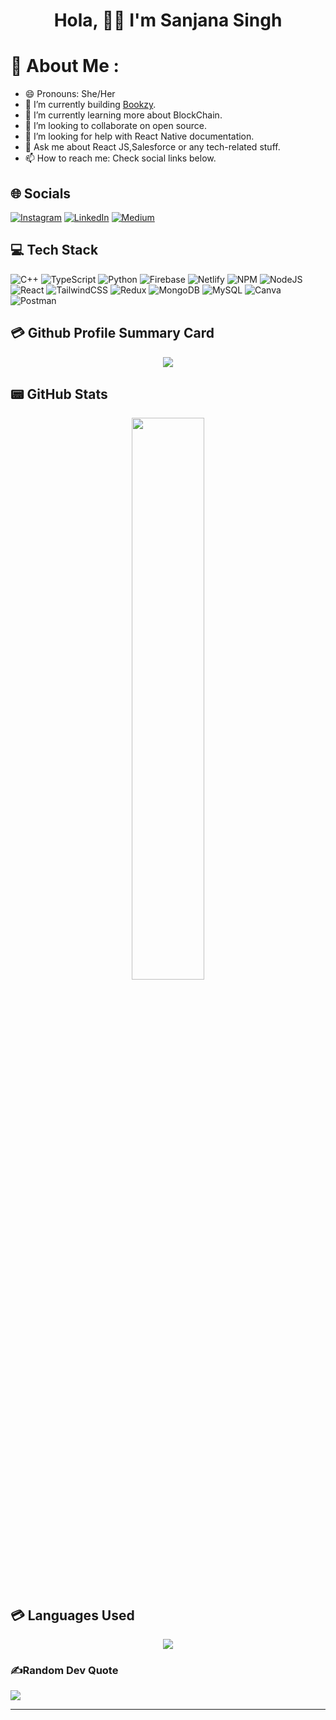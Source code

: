 <h1 align="center"> Hola,  <span className="wave" role="img" aria-labelledby="wave">
                  👋🏻
                </span> I'm Sanjana Singh</h1>

# 💫 About Me :
- 😄 Pronouns: She/Her
- 🔭 I’m currently building [Bookzy](https://www.bookzy.in/).
- 🌱 I’m currently learning more about BlockChain.
- 👯 I’m looking to collaborate on open source.
- 🤔 I’m looking for help with React Native documentation.
- 💬 Ask me about React JS,Salesforce or any tech-related stuff.
- 📫 How to reach me: Check social links below.

## 🌐 Socials
[![Instagram](https://img.shields.io/badge/Instagram-E4405F?style=for-the-badge&logo=instagram&logoColor=white)](https://www.instagram.com/sanjana_5738/) 
[![LinkedIn](https://img.shields.io/badge/LinkedIn-0077B5?style=for-the-badge&logo=linkedin&logoColor=white)](https://www.linkedin.com/in/sanjana-singh5738/) 
[![Medium](https://img.shields.io/badge/Medium-12100E?style=for-the-badge&logo=medium&logoColor=white)](https://medium.com/@sanjanasingh7774) 
<!-- [![Reddit](https://img.shields.io/badge/Reddit-FF4500?style=for-the-badge&logo=reddit&logoColor=white)]() 
[![Twitter](https://img.shields.io/twitter/follow/imthepk?logo=Twitter&style=for-the-badge)]()
 -->
## 💻 Tech Stack
![C++](https://img.shields.io/badge/C++-00599C.svg?&style=for-the-badge&logo=cplusplus&logoColor=white)
![TypeScript](https://img.shields.io/badge/typescript-%23007ACC.svg?style=for-the-badge&logo=typescript&logoColor=white) 
![Python](https://img.shields.io/badge/python-3670A0?style=for-the-badge&logo=python&logoColor=ffdd54) 
![Firebase](https://img.shields.io/badge/firebase-%23039BE5.svg?style=for-the-badge&logo=firebase) 
![Netlify](https://img.shields.io/badge/netlify-%23000000.svg?style=for-the-badge&logo=netlify&logoColor=#00C7B7)
![NPM](https://img.shields.io/badge/NPM-%23000000.svg?style=for-the-badge&logo=npm&logoColor=white) 
![NodeJS](https://img.shields.io/badge/node.js-6DA55F?style=for-the-badge&logo=node.js&logoColor=white)
![React](https://img.shields.io/badge/react-%2320232a.svg?style=for-the-badge&logo=react&logoColor=%2361DAFB) 
![TailwindCSS](https://img.shields.io/badge/tailwindcss-%2338B2AC.svg?style=for-the-badge&logo=tailwind-css&logoColor=white) 
![Redux](https://img.shields.io/badge/redux-%23593d88.svg?style=for-the-badge&logo=redux&logoColor=white) 
![MongoDB](https://img.shields.io/badge/MongoDB-%234ea94b.svg?style=for-the-badge&logo=mongodb&logoColor=white)
![MySQL](https://img.shields.io/badge/mysql-%2300f.svg?style=for-the-badge&logo=mysql&logoColor=white) 
![Canva](https://img.shields.io/badge/Canva-%2300C4CC.svg?style=for-the-badge&logo=Canva&logoColor=white) 
![Postman](https://img.shields.io/badge/Postman-FF6C37?style=for-the-badge&logo=postman&logoColor=white) 
<!-- ![Vercel](https://img.shields.io/badge/vercel-%23000000.svg?style=for-the-badge&logo=vercel&logoColor=white)  -->
<!-- ![Heroku](https://img.shields.io/badge/heroku-%23430098.svg?style=for-the-badge&logo=heroku&logoColor=white)  -->


## 💳 Github Profile Summary Card
<p align="center">
  <img src="https://github-profile-summary-cards.vercel.app/api/cards/profile-details?username=sanjanas6&theme=vue"/>
</p>

## 📟 GitHub Stats
<!-- <p align="center">
	<img width="48%" src="https://github-readme-stats.vercel.app/api?username=sanjanas6&show_icons=true&theme=vue&count_private=true" />
</p> -->
<p align="center">
	<img width="48%" src="https://github-readme-streak-stats.herokuapp.com/?user=sanjanas6&" />
</p>


## 💳 Languages Used
<p align="center">
  <img src="https://github-readme-stats.vercel.app/api/top-langs/?username=sanjanas6&theme=vue"/>
</p>

### ✍️Random Dev Quote
![](https://quotes-github-readme.vercel.app/api?type=horizontal&theme=vue)

---


<!-- <div align="center">

### Show some ❤️ by starring some of the repositories!

</div>
 -->
